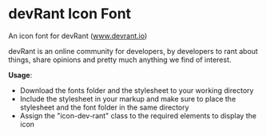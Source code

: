 # devRant Icon Font
An icon font for devRant (www.devrant.io)

devRant is an online community for developers, by developers to rant about things, share opinions and pretty much anything we find of interest. 

**Usage**:
* Download the fonts folder and the stylesheet to your working directory
* Include the stylesheet in your markup and make sure to place the stylesheet and the font folder in the same directory
* Assign the "icon-dev-rant" class to the required elements to display the icon 
